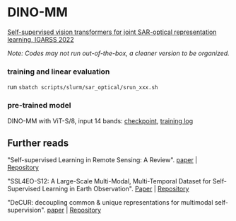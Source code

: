 # DINO-MM
[Self-supervised vision transformers for joint SAR-optical representation learning, IGARSS 2022](https://arxiv.org/abs/2204.05381)


*Note: Codes may not run out-of-the-box, a cleaner version to be organized.*



### training and linear evaluation
run `sbatch scripts/slurm/sar_optical/srun_xxx.sh`


### pre-trained model

DINO-MM with ViT-S/8, input 14 bands: [checkpoint](https://huggingface.co/wangyi111/dino-mm/resolve/main/B14_vits8_dinomm_ep99.pth), [training log](checkpoints/pretrain_log.txt)


## Further reads
"Self-supervised Learning in Remote Sensing: A Review". [paper](https://arxiv.org/abs/2206.13188) | [Repository](https://github.com/zhu-xlab/SSL4EO-Review)

"SSL4EO-S12: A Large-Scale Multi-Modal, Multi-Temporal Dataset for Self-Supervised Learning in Earth Observation". [Paper](https://arxiv.org/abs/2211.07044) | [Repository](https://github.com/zhu-xlab/SSL4EO-S12)

"DeCUR: decoupling common & unique representations for multimodal self-supervision". [paper](https://arxiv.org/abs/2309.05300) | [Repository](https://github.com/zhu-xlab/DeCUR)
